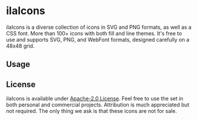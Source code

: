 # ilaIcons
 ilaIcons is a diverse collection of icons in SVG and PNG formats, as well as a CSS font. More than 100+ icons with both fill and line themes.  It's free to use and supports SVG, PNG, and WebFont formats, designed carefully on a 48x48 grid.

## Usage


## License
ilaIcons is available under [Apache-2.0 License](https://github.com/3loshhh/IlaIcons/blob/main/LICENSE). Feel free to use the set in both personal and commercial projects. Attribution is much appreciated but not required. The only thing we ask is that these icons are not for sale.
